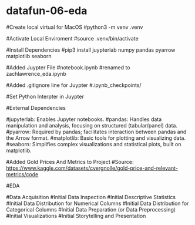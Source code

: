 # datafun-06-eda

#Create local virtual for MacOS
#python3 -m venv .venv

#Activate Local Enviroment
#source .venv/bin/activate

#Install Dependencies
#pip3 install juypterlab numpy pandas pyarrow matplotlib seaborn

#Added Juypter File
#notebook.ipynb
#renamed to zachlawrence_eda.ipynb

#Added .gitignore line for Juypter 
#.ipynb_checkpoints/

#Set Python Interpter in Juypter

#External Dependencies



#jupyterlab: Enables Jupyter notebooks.
#pandas: Handles data manipulation and analysis, focusing on structured (tabular/panel) data.
#pyarrow: Required by pandas; facilitates interaction between pandas and the Arrow format.
#matplotlib: Basic tools for plotting and visualizing data.
#seaborn: Simplifies complex visualizations and statistical plots, built on matplotlib.

#Added Gold Prices And Metrics to Project
#Source:  https://www.kaggle.com/datasets/cvergnolle/gold-price-and-relevant-metrics/code 

#EDA

#Data Acquisition
#Initial Data Inspection
#Initial Descriptive Statistics
#Initial Data Distribution for Numerical Columns
#Initial Data Distribution for Categorical Columns
#Initial Data Preparation (or Data Preprocessing)
#Initial Visualizations
#Initial Storytelling and Presentation
